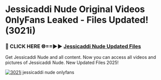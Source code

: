 # Jessicaddi Nude Original Videos 0nlyFans Leaked - Files Updated! (3021i)

<h3>🔴 CLICK HERE 🌐==►► <a href="https://tinyurl.com/52m3yx9h" rel="nofollow">Jessicaddi Nude Updated Files</a></h3>

Get Jessicaddi Nude and all content. Now you can access all videos and pictures of Jessicaddi Nude. New Updated Files 2025!

[![3021i](https://i.imgur.com/TnHtlc8.gif)](https://tinyurl.com/52m3yx9h)
jessicaddi nude onlyfans